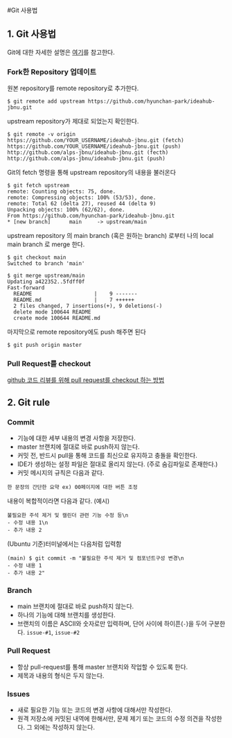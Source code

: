 #Git 사용법

## 1. Git 사용법

Git에 대한 자세한 설명은 [여기](https://github.com/hyunchan-park/osscourse)를 참고한다.

### Fork한 Repository 업데이트

원본 repository를 remote repository로 추가한다.

```
$ git remote add upstream https://github.com/hyunchan-park/ideahub-jbnu.git
```

upstream repository가 제대로 되었는지 확인한다.

```
$ git remote -v origin  
https://github.com/YOUR_USERNAME/ideahub-jbnu.git (fetch)  
https://github.com/YOUR_USERNAME/ideahub-jbnu.git (push)    
http://github.com/alps-jbnu/ideahub-jbnu.git (fecth)    
http://github.com/alps-jbnu/ideahub-jbnu.git (push)  
```

Git의 fetch 명령을 통해 upstream repository의 내용을 불러온다

```
$ git fetch upstream  
remote: Counting objects: 75, done.  
remote: Compressing objects: 100% (53/53), done.  
remote: Total 62 (delta 27), reused 44 (delta 9)  
Unpacking objects: 100% (62/62), done.  
From https://github.com/hyunchan-park/ideahub-jbnu.git
* [new branch]      main     -> upstream/main  
```

upstream repository 의 main branch (혹은 원하는 branch) 로부터 나의 local main branch 로 merge 한다.

```
$ git checkout main  
Switched to branch 'main'  
 
$ git merge upstream/main  
Updating a422352..5fdff0f  
Fast-forward  
  README                    |    9 -------  
  README.md                 |    7 ++++++  
  2 files changed, 7 insertions(+), 9 deletions(-)  
  delete mode 100644 README  
  create mode 100644 README.md  
```

마지막으로 remote repository에도 push 해주면 된다

```
$ git push origin master
```

### Pull Request를 checkout

[github 코드 리뷰를 위해 pull request를 checkout 하는 방법](https://www.slipp.net/questions/554)

## 2. Git rule

### Commit
- 기능에 대한 세부 내용의 변경 사항을 저장한다.
- master 브랜치에 절대로 바로 push하지 않는다.
- 커밋 전, 반드시 pull을 통해 코드를 최신으로 유지하고 충돌을 확인한다.
- IDE가 생성하는 설정 파일은 절대로 올리지 않는다. (주로 숨김파일로 존재한다.)
- 커밋 메시지의 규칙은 다음과 같다.
```
한 문장의 간단한 요약 ex) 00페이지에 대한 버튼 조정
```

내용이 복합적이라면 다음과 같다. (예시)
```
불필요한 주석 제거 및 캘린더 관련 기능 수정 등\n
- 수정 내용 1\n
- 추가 내용 2
```

(Ubuntu 기준)터미널에서는 다음처럼 입력함
```
(main) $ git commit -m "불필요한 주석 제거 및 컴포넌트구성 변경\n
- 수정 내용 1
- 추가 내용 2"
```

### Branch
- main 브랜치에 절대로 바로 push하지 않는다.
- 하나의 기능에 대해 브랜치를 생성한다.
- 브랜치의 이름은 ASCII와 숫자로만 입력하며, 단어 사이에 하이픈(`-`)을 두어 구분한다. `issue-#1`, `issue-#2`

### Pull Request
- 항상 pull-request를 통해 master 브랜치와 작업할 수 있도록 한다.
- 제목과 내용의 형식은 두지 않는다.

### Issues
- 새로 필요한 기능 또는 코드의 변경 사항에 대해서만 작성한다.
- 원격 저장소에 커밋된 내역에 한해서만, 문제 제기 또는 코드의 수정 의견을 작성한다. 그 외에는 작성하지 않는다.

